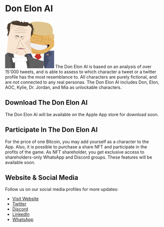 # Don Elon AI
 <img width="160" height="160" src="https://raw.githubusercontent.com/BenNorsk/DonElonAI/main/images/appicon_transparent.svg">
The Don Elon AI is based on an analysis of over 15'000 tweets, and is able to assess to which character a tweet or a twitter profile has the most resemblance to. All characters are purely fictional, and are not connected to any real personas. The Don Elon AI includes Don, Elon, AOC, Kylie, Dr. Jordan, and Mia as unlockable characters.

## Download The Don Elon AI
The Don Elon AI will be available on the Apple App store for download soon.

## Participate In The Don Elon AI
For the price of one Bitcoin, you may add yourself as a character to the 
App. Also, it is possible to purchase a share NFT and participate in the 
profits of the game. As NFT shareholder, you get exclusive access to 
shareholders-only WhatsApp and Discord groups. These features will be 
available soon.

## Website & Social Media
Follow us on our social media profiles for more updates:
<ul>
 <li><a href="https://donelon.app/" class="button big">Visit Website</a></li>
 <li><a href="https://twitter.com/DonElonAI" class="button big">Twitter</a></li>
 <li><a href="https://discord.gg/Yq8yx2Eu" class="button big">Discord</a></li>
 <li><a href="https://www.linkedin.com/company/don-elon-ai/about/" class="button big">LinkedIn</a></li>
 <li><a href="https://chat.whatsapp.com/BIolpJfvhhD086RNF6HZAl" class="button big">WhatsApp</a></li>
</ul>
